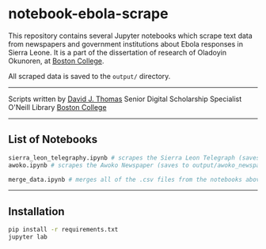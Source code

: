 # notebook-ebola-scrape

This repository contains several Jupyter notebooks which scrape text data from newspapers and government institutions about Ebola responses in Sierra Leone. It is a part of the dissertation of research of Oladoyin Okunoren, at [Boston College](https://bc.edu).

All scraped data is saved to the `output/` directory.

---

Scripts written by
[David J. Thomas](mailto:thomaei@bc.edu)
Senior Digital Scholarship Specialist
O'Neill Library
[Boston College](https://bc.edu)

---

## List of Notebooks

``` bash
sierra_leon_telegraphy.ipynb # scrapes the Sierra Leon Telegraph (saves to output/siera_leon_telegraph.csv)
awoko.ipynb # scrapes the Awoko Newspaper (saves to output/awoko_newspaper.csv)

merge_data.ipynb # merges all of the .csv files from the notebooks above into a single spreadsheet
```

---

## Installation

``` bash
pip install -r requirements.txt
jupyter lab
```